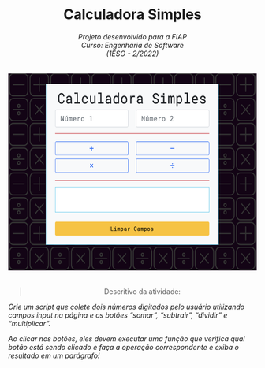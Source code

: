 <center>
<h1>Calculadora Simples</h1>
<h6>Projeto desenvolvido para a FIAP <br>Curso: Engenharia de Software<br> (1ESO - 2/2022)
</h6>

<img src="./screenshot.png" height="400">
</center>

<br>

><center>Descritivo da atividade:</center>

_Crie um script que colete dois números digitados pelo usuário utilizando campos input na página e os botões “somar”, “subtrair”, “dividir” e “multiplicar”._

_Ao clicar nos botões, eles devem executar uma função que verifica qual botão está sendo clicado e faça a operação correspondente e exiba o resultado em um parágrafo!_

